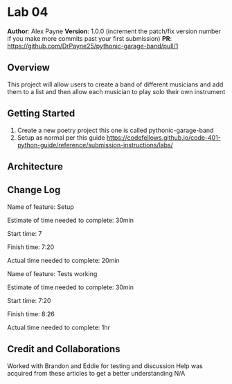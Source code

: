 # Lab 04

**Author**: Alex Payne
**Version**: 1.0.0 (increment the patch/fix version number if you make more commits past your first submission)
**PR**: https://github.com/DrPayne25/pythonic-garage-band/pull/1

## Overview
 This project will allow users to create a band of different musicians and add them to a list and then allow each musician to play solo their own instrument 

## Getting Started
1. Create a new poetry project this one is called pythonic-garage-band
2. Setup as normal per this guide https://codefellows.github.io/code-401-python-guide/reference/submission-instructions/labs/

## Architecture

## Change Log
Name of feature: Setup

Estimate of time needed to complete: 30min

Start time: 7

Finish time: 7:20

Actual time needed to complete: 20min

Name of feature: Tests working 

Estimate of time needed to complete: 30min

Start time: 7:20

Finish time: 8:26

Actual time needed to complete: 1hr

## Credit and Collaborations
Worked with Brandon and Eddie for testing and discussion
Help was acquired from these articles to get a better understanding N/A
